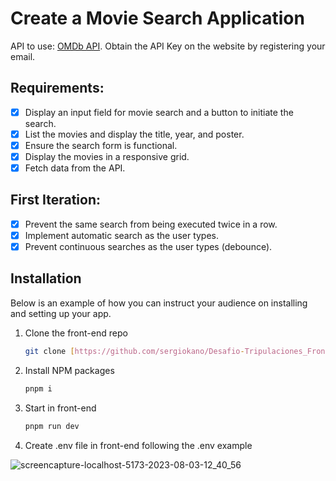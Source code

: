 # Create a Movie Search Application

API to use: [OMDb API](https://www.omdbapi.com/). Obtain the API Key on the website by registering your email.

## Requirements:

- [x] Display an input field for movie search and a button to initiate the search.
- [x] List the movies and display the title, year, and poster.
- [x] Ensure the search form is functional.
- [x] Display the movies in a responsive grid.
- [x] Fetch data from the API.

## First Iteration:

- [x] Prevent the same search from being executed twice in a row.
- [x] Implement automatic search as the user types.
- [x] Prevent continuous searches as the user types (debounce).

## Installation

Below is an example of how you can instruct your audience on installing and setting up your app.

1. Clone the front-end repo
   ```sh
   git clone [https://github.com/sergiokano/Desafio-Tripulaciones_Frontend](https://github.com/sergiokano/Movie-search)
   ```
2. Install NPM packages
   ```sh
   pnpm i
   ```
3. Start in front-end

   ```sh
   pnpm run dev
   ```
   
4. Create .env file in front-end following the .env example


![screencapture-localhost-5173-2023-08-03-12_40_56](https://github.com/sergiokano/Movie-search/assets/113986570/921b251b-4a7b-4b61-bbf9-3c39af37dca1)
